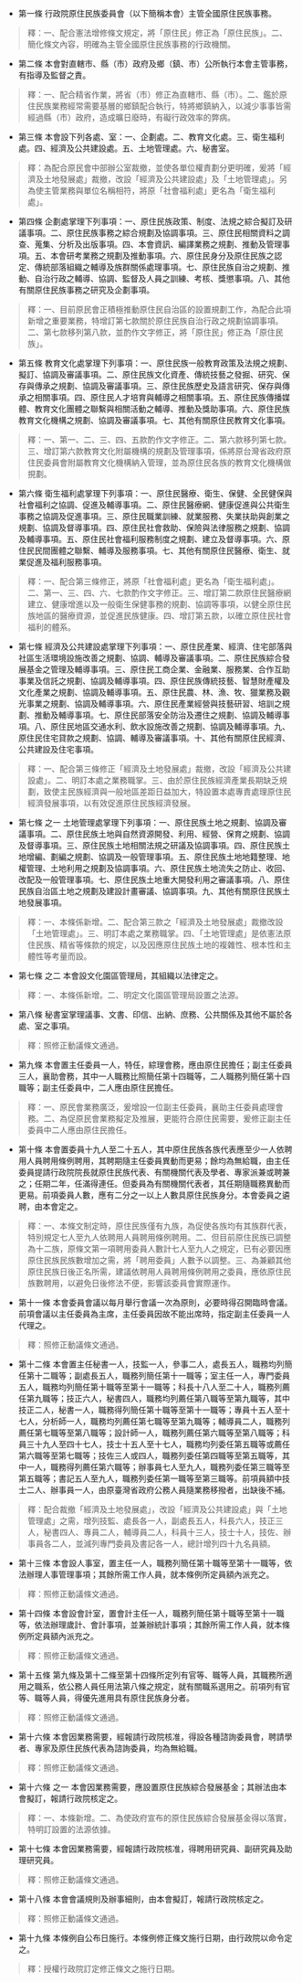 * 第一條 行政院原住民族委員會（以下簡稱本會）主管全國原住民族事務。

> 釋：一、配合憲法增修條文規定，將「原住民」修正為「原住民族」。二、簡化條文內容，明確為主管全國原住民族事務的行政機關。

* 第二條 本會對直轄市、縣（市）政府及鄉（鎮、市）公所執行本會主管事務，有指導及監督之責。

> 釋：一、配合精省作業，將省（市）修正為直轄市、縣（市）。二、鑑於原住民族業務經常需要基層的鄉鎮配合執行，特將鄉鎮納入，以減少事事皆需經過縣（市）政府，造成曠日廢時，有礙行政效率的弊病。

* 第三條 本會設下列各處、室：一、企劃處。二、教育文化處。三、衛生福利處。四、經濟及公共建設處。五、土地管理處。六、秘書室。

> 釋：為配合原民會中部辦公室裁撤，並使各單位權責劃分更明確，爰將「經濟及土地發展處」裁撤，改設「經濟及公共建設處」及「土地管理處」。另為使主管業務與單位名稱相符，將原「社會福利處」更名為「衛生福利處」。

* 第四條 企劃處掌理下列事項：一、原住民族政策、制度、法規之綜合擬訂及研議事項。二、原住民族事務之綜合規劃及協調事項。三、原住民相關資料之調查、蒐集、分析及出版事項。四、本會資訊、編譯業務之規劃、推動及管理事項。五、本會研考業務之規劃及推動事項。六、原住民身分及原住民族之認定、傳統部落組織之輔導及族群關係處理事項。七、原住民族自治之規劃、推動、自治行政之輔導、協調、監督及人員之訓練、考核、獎懲事項。八、其他有關原住民族事務之研究及企劃事項。

> 釋：一、目前原民會正積極推動原住民自治區的設置規劃工作，為配合此項新增之重要業務，特增訂第七款關於原住民族自治行政之規劃協調事項。二、第七款移列第八款，並酌作文字修正，將「原住民」修正為「原住民族」。

* 第五條 教育文化處掌理下列事項：一、原住民族一般教育政策及法規之規劃、擬訂、協調及審議事項。二、原住民族文化資產、傳統技藝之發掘、研究、保存與傳承之規劃、協調及審議事項。三、原住民族歷史及語言研究、保存與傳承之相關事項。四、原住民人才培育與輔導之相關事項。五、原住民族傳播媒體、教育文化團體之聯繫與相關活動之輔導、推動及獎助事項。六、原住民族教育文化機構之規劃、協調及審議事項。七、其他有關原住民教育文化事項。

> 釋：一、第一、二、三、四、五款酌作文字修正。二、第六款移列第七款。三、增訂第六款教育文化附屬機構的規劃及管理事項，係將原台灣省政府原住民委員會附屬教育文化機構納入管理，並為原住民各族的教育文化機構做挸劃。

* 第六條 衛生福利處掌理下列事項：一、原住民醫療、衛生、保健、全民健保與社會福利之協調、促進及輔導事項。二、原住民醫療網、健康促進與公共衛生事務之協調及促進事項。三、原住民職業訓練、就業服務、失業扶助與創業之規劃、協調及督導事項。四、原住民社會救助、保險與法律服務之規劃、協調及輔導事項。五、原住民社會福利服務制度之規劃、建立及督導事項。六、原住民民間團體之聯繫、輔導及服務事項。七、其他有關原住民醫療、衛生、就業促進及福利服務事項。

> 釋：一、配合第三條修正，將原「社會福利處」更名為「衛生福利處」。二、第一、三、四、六、七款酌作文字修正。三、增訂第二款原住民醫療網建立、健康增進以及一般衛生保健事務的規劃、協調等事項，以健全原住民族地區的醫療資源，並促進民族健康。四、增訂第五款，以確立原住民社會福利的體系。

* 第七條 經濟及公共建設處掌理下列事項：一、原住民產業、經濟、住宅部落與社區生活環境設施改善之規劃、協調、輔導及審議事項。二、原住民族綜合發展基金之管理及輔導事項。三、原住民工商企業、金融業、服務業、合作互助事業及信託之規劃、協調及輔導事項。四、原住民族傳統技藝、智慧財產權及文化產業之規劃、協調及輔導事項。五、原住民農、林、漁、牧、獵業務及觀光事業之規劃、協調及輔導事項。六、原住民產業經營與技藝研習、培訓之規劃、推動及輔導事項。七、原住民部落安全防治及遷住之規劃、協調及輔導事項。八、原住民地區交通水利、飲水設施改善之規劃、協調及輔導事項。九、原住民住宅貸款之規劃、協調、輔導及審議事項。十、其他有關原住民經濟、公共建設及住宅事項。

> 釋：一、配合第三條修正「經濟及土地發展處」裁撤，改設「經濟及公共建設處」。二、明訂本處之業務職掌。三、由於原住民族經濟產業長期缺乏規劃，致使主民族經濟與一般地區差距日益加大，特設置本處專責處理原住民經濟發展事項，以有效促進原住民族經濟發展。

* 第七條 之一 土地管理處掌理下列事項：一、原住民族土地之規劃、協調及審議事項。二、原住民族土地與自然資源開發、利用、經營、保育之規劃、協調及督導事項。三、原住民族土地相關法規之研議及協調事項。四、原住民族土地增編、劃編之規劃、協調及一般管理事項。五、原住民族土地地籍整理、地權管理、土地利用之規劃及協調事項。六、原住民族土地流失之防止、收回、改配及一般管理事項。七、原住民族土地重大開發利用之審議事項。八、原住民族自治區土地之規劃及建設計畫審議、協調事項。九、其他有關原住民族土地發展事項。

> 釋：一、本條係新增。二、配合第三款之「經濟及土地發展處」裁撤改設「土地管理處」。三、明訂本處之業務職掌。四、「土地管理處」是依憲法原住民族、精省等條款的規定，以及因應原住民族土地的複雜性、根本性和主體性等考量而設。

* 第七條 之二 本會設文化園區管理局，其組織以法律定之。

> 釋：一、本條係新增。二、明定文化園區管理局設置之法源。

* 第八條 秘書室掌理議事、文書、印信、出納、庶務、公共關係及其他不屬於各處、室之事項。

> 釋：照修正動議條文通過。

* 第九條 本會置主任委員一人，特任，綜理會務，應由原住民擔任；副主任委員三人，襄助會務，其中一人職務比照簡任第十四職等，二人職務列簡任第十四職等；副主任委員中，二人應由原住民擔任。

> 釋：一、原民會業務廣泛，爰增設一位副主任委員，襄助主任委員處理會務。二、為促原民會業務擬定及推展，更能符合原住民需要，爰修正副主任委員中二人應由原住民擔任。

* 第十條 本會置委員十九人至二十五人，其中原住民族各族代表應至少一人依聘用人員聘用條例聘用，其聘期隨主任委員異動而更易；餘均為無給職，由主任委員提請行政院院長就原住民族代表、有關機關代表及學者、專家派兼或聘兼之；任期二年，任滿得連任。但委員為有關機關代表者，其任期隨職務異動而更易。前項委員人數，應有二分之一以上人數具原住民族身分。本會委員之遴聘，由本會定之。

> 釋：一、本條文制定時，原住民族僅有九族，為促使各族均有其族群代表，特別規定七人至九人依聘用人員聘用條例聘用。二、但目前原住民族已調整為十二族，原條文第一項聘用委員人數計七人至九人之規定，已有必要因應原住民族民族數增加之需，將「聘用委員」人數予以調整。三、為兼顧其他原住民族日後正名所需，建議依聘用人員聘用條例聘用之委員，應依原住民族數聘用，以避免日後修法不便，影響該委員會實際運作。

* 第十一條 本會委員會議以每月舉行會議一次為原則，必要時得召開臨時會議。前項會議以主任委員為主席，主任委員因故不能出席時，指定副主任委員一人代理之。

> 釋：照修正動議條文通過。

* 第十二條 本會置主任秘書一人，技監一人，參事二人，處長五人，職務均列簡任第十二職等；副處長五人，職務列簡任第十一職等；室主任一人，專門委員五人，職務均列簡任第十職等至第十一職等；科長十八人至二十人，職務列薦任第九職等；技正六人，秘書四人，職務均列薦任第八職等至第九職等，其中技正二人，秘書一人，職務得列簡任第十職等至第十一職等；專員十五人至十七人，分析師一人，職務均列薦任第七職等至第九職等；輔導員二人，職務列薦任第七職等至第八職等；設計師一人，職務列薦任第六職等至第八職等；科員三十九人至四十七人，技士十五人至十七人，職務均列委任第五職等或薦任第六職等至第七職等；技佐三人或四人，職務列委任第四職等至第五職等，其中一人，職務得列薦任第六職等；辦事員七人至九人，職務列委任第三職等至第五職等；書記五人至九人，職務列委任第一職等至第三職等。前項員額中技士二人、辦事員一人，由原臺灣省政府公務人員隨業務移撥者，出缺後不補。

> 釋：配合裁撤「經濟及土地發展處」，改設「經濟及公共建設處」與「土地管理處」之需，增列技監、處長各一人，副處長五人，科長六人，技正三人，秘書四人、專員二人，輔導員二人，科員十三人，技士十人，技佐、辦事員各二人，並減列專門委員及書記各一人，總計增列四十九名員額。

* 第十三條 本會設人事室，置主任一人，職務列簡任第十職等至第十一職等，依法辦理人事管理事項；其餘所需工作人員，就本條例所定員額內派充之。

> 釋：照修正動議條文通過。

* 第十四條 本會設會計室，置會計主任一人，職務列簡任第十職等至第十一職等，依法辦理歲計、會計事項，並兼辦統計事項；其餘所需工作人員，就本條例所定員額內派充之。

> 釋：照修正動議條文通過。

* 第十五條 第九條及第十二條至第十四條所定列有官等、職等人員，其職務所適用之職系，依公務人員任用法第八條之規定，就有關職系選用之。前項列有官等、職等人員，得優先進用具有原住民族身分者。

> 釋：照修正動議條文通過。

* 第十六條 本會因業務需要，經報請行政院核准，得設各種諮詢委員會，聘請學者、專家及原住民族代表為諮詢委員，均為無給職。

> 釋：照修正動議條文通過。

* 第十六條 之一 本會因業務需要，應設置原住民族綜合發展基金；其辦法由本會擬訂，報請行政院核定之。

> 釋：一、本條新增。二、為使政府宣布的原住民族綜合發展基金得以落實，特明訂設置的法源依據。

* 第十七條 本會因業務需要，經報請行政院核准，得聘用研究員、副研究員及助理研究員。

> 釋：照修正動議條文通過。

* 第十八條 本會會議規則及辦事細則，由本會擬訂，報請行政院核定之。

> 釋：照修正動議條文通過。

* 第十九條 本條例自公布日施行。本條例修正條文施行日期，由行政院以命令定之。

> 釋：授權行政院訂定修正條文之施行日期。


